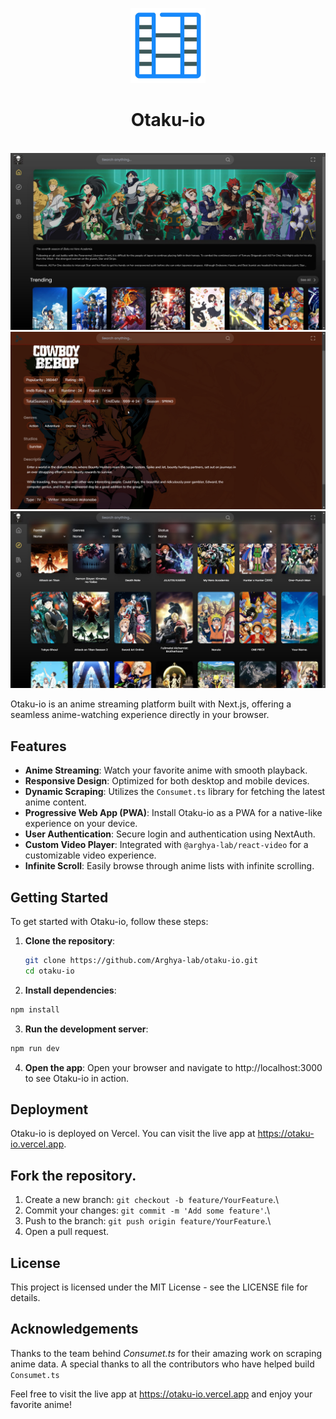 <p align="center">
    <img width="120px" src="./public/android-chrome-384x384.png"/>
    <h1 align="center">Otaku-io</h1>
</p>

<br/>
    <img title="home page" alt="home page" src="./public/promo-img/home_page.jpg"/>
    <img title="info page" alt="info page" src="./public/promo-img/cowboy_bebop-info.png"/>
    <img title="discover page" alt="discover page" src="./public/promo-img/discover_page.jpg"/>

<br/>

Otaku-io is an anime streaming platform built with Next.js, offering a seamless anime-watching experience directly in your browser.

## Features

- **Anime Streaming**: Watch your favorite anime with smooth playback.
- **Responsive Design**: Optimized for both desktop and mobile devices.
- **Dynamic Scraping**: Utilizes the `Consumet.ts` library for fetching the latest anime content.
- **Progressive Web App (PWA)**: Install Otaku-io as a PWA for a native-like experience on your device.
- **User Authentication**: Secure login and authentication using NextAuth.
- **Custom Video Player**: Integrated with `@arghya-lab/react-video` for a customizable video experience.
- **Infinite Scroll**: Easily browse through anime lists with infinite scrolling.

## Getting Started

To get started with Otaku-io, follow these steps:

1. **Clone the repository**:
   ```bash
   git clone https://github.com/Arghya-lab/otaku-io.git
   cd otaku-io
   ```
2. **Install dependencies**:

```bash
npm install
```

3. **Run the development server**:

```bash
npm run dev
```

4. **Open the app**: Open your browser and navigate to http://localhost:3000 to see Otaku-io in action.

## Deployment

Otaku-io is deployed on Vercel. You can visit the live app at https://otaku-io.vercel.app.

## Fork the repository.

1. Create a new branch: `git checkout -b feature/YourFeature`.\
2. Commit your changes: `git commit -m 'Add some feature'`.\
3. Push to the branch: `git push origin feature/YourFeature`.\
4. Open a pull request.

## License

This project is licensed under the MIT License - see the LICENSE file for details.

## Acknowledgements

Thanks to the team behind _Consumet.ts_ for their amazing work on scraping anime data.
A special thanks to all the contributors who have helped build `Consumet.ts`

Feel free to visit the live app at https://otaku-io.vercel.app and enjoy your favorite anime!
